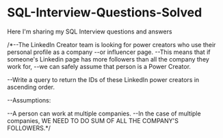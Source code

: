 # SQL-Interview-Questions-Solved
Here I'm sharing my SQL Interview questions and answers 



/*--The LinkedIn Creator team is looking for power creators who use their personal profile as a company 
--or influencer page. 
--This means that if someone's Linkedin page has more followers than all the company they work for, 
--we can safely assume that person is a Power Creator.

--Write a query to return the IDs of these LinkedIn power creators in ascending order.

--Assumptions:

--A person can work at multiple companies.
--In the case of multiple companies, WE NEED TO DO SUM OF ALL THE COMPANY'S FOLLOWERS.*/


